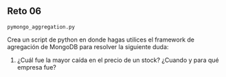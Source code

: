 ## Reto 06

`pymongo_aggregation.py`

Crea un script de python en donde hagas utilices el framework de agregación de MongoDB para resolver la siguiente duda:

1. ¿Cuál fue la mayor caída en el precio de un stock? ¿Cuando y para qué empresa fue?